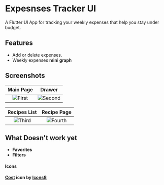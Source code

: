 # Expesnses Tracker UI
A Flutter UI App for tracking your weekly expenses that help you stay under budget.

## Features
- Add or delete expenses.
- Weekly expenses <b>mini graph <b>
## Screenshots

| Main Page | Drawer |
|:-:|:-:|
| ![First](../assets/image1.png?raw=true) | ![Second](../assets/image2.png?raw=true) |

| Recipes List | Recipe Page |
|:-:|:-:|
| ![Third](../assets/image3.png?raw=true) | ![Fourth](../assets/image4.png?raw=true) |
## What Doesn't work yet
- Favorites
- Filters
#### Icons
<a target="_blank" href="https://icons8.com/icon/BH4tCaFageCt/cost">Cost</a> icon by <a target="_blank" href="https://icons8.com">Icons8</a>
